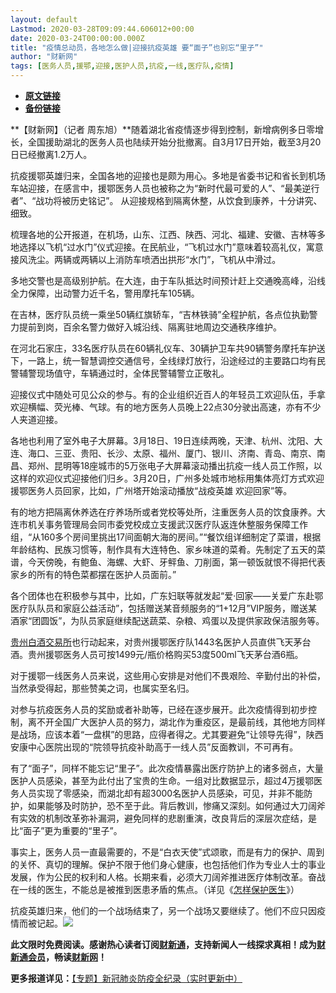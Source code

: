 ```yaml
---
layout: default
Lastmod: 2020-03-28T09:09:44.606012+00:00
date: 2020-03-24T00:00:00.000Z
title: "疫情总动员，各地怎么做|迎接抗疫英雄 要“面子”也别忘“里子”"
author: "财新网"
tags: [医务人员,援鄂,迎接,医护人员,抗疫,一线,医疗队,疫情]
---
```


* [**原文链接**](http://china.caixin.com/2020-03-24/101533029.html)
* [**备份链接**](http://archive.ph/OzHik)


**【财新网】（记者 周东旭）**随着湖北省疫情逐步得到控制，新增病例多日零增长，全国援助湖北的医务人员也陆续开始分批撤离。自3月17日开始，截至3月20日已经撤离1.2万人。

抗疫援鄂英雄归来，全国各地的迎接也是颇为用心。多地是省委书记和省长到机场车站迎接，在感言中，援鄂医务人员也被称之为“新时代最可爱的人”、“最美逆行者”、“战功将被历史铭记”。 从迎接规格到隔离休整，从饮食到康养，十分讲究、细致。

梳理各地的公开报道，在机场，山东、江西、陕西、河北、福建、安徽、吉林等多地选择以飞机“过水门”仪式迎接。在民航业，“飞机过水门”意味着较高礼仪，寓意接风洗尘。两辆或两辆以上消防车喷洒出拱形“水门”，飞机从中滑过。

多地交警也是高级别护航。在大连，由于车队抵达时间预计赶上交通晚高峰，沿线全力保障，出动警力近千名，警用摩托车105辆。

在吉林，医疗队员统一乘坐50辆红旗轿车，“吉林铁骑”全程护航，各点位执勤警力提前到岗，百余名警力做好入城沿线、隔离驻地周边交通秩序维护。

在河北石家庄，33名医疗队员在60辆礼仪车、30辆护卫车共90辆警务摩托车护送下，一路上，统一智慧调控交通信号，全线绿灯放行，沿途经过的主要路口均有民警辅警现场值守，车辆通过时，全体民警辅警立正敬礼。

迎接仪式中随处可见公众的参与。有的企业组织近百人的年轻员工欢迎队伍，手拿欢迎横幅、荧光棒、气球。有的地方医务人员晚上22点30分驶出高速，亦有不少人夹道迎接。

各地也利用了室外电子大屏幕。3月18日、19日连续两晚，天津、杭州、沈阳、大连、海口、三亚、贵阳、长沙、太原、福州、厦门、银川、济南、青岛、南京、南昌、郑州、昆明等18座城市的5万张电子大屏幕滚动播出抗疫一线人员工作照，以这样的欢迎仪式迎接他们归乡。3月20日，广州多处城市地标用集体亮灯方式欢迎援鄂医务人员回家，比如，广州塔开始滚动播放“战疫英雄 欢迎回家”等。

有的地方把隔离休养选在疗养场所或者党校等处所，注重医务人员的饮食康养。大连市机关事务管理局会同市委党校成立支援武汉医疗队返连休整服务保障工作组，“从160多个房间里挑出17间面朝大海的房间。”“餐饮组详细制定了菜谱，根据年龄结构、民族习惯等，制作具有大连特色、家乡味道的菜肴。先制定了五天的菜谱，今天傍晚，有鲍鱼、海螺、大虾、牙鲆鱼、刀削面，第一顿饭就恨不得把代表家乡的所有的特色菜都摆在医护人员面前。”

各个团体也在积极参与其中，比如，广东妇联等就发起“爱·回家——关爱广东赴鄂医疗队队员和家庭公益活动”，包括赠送某音频服务的“1+12月”VIP服务，赠送某酒家“团圆饭”，为队员家庭继续配送蔬菜、杂粮、鸡蛋以及提供家政保洁服务等。

[贵州白酒交易所](http://search.caixin.com/search/%E8%B4%B5%E5%B7%9E%E7%99%BD%E9%85%92%E4%BA%A4%E6%98%93%E6%89%80.html)也行动起来，对贵州援鄂医疗队1443名医护人员直供飞天茅台酒。贵州援鄂医务人员可按1499元/瓶价格购买53度500ml飞天茅台酒6瓶。

对于援鄂一线医务人员来说，这些用心安排是对他们不畏艰险、辛勤付出的补偿，当然承受得起，那些赞美之词，也属实至名归。

对参与抗疫医务人员的奖励或者补助等，已经在逐步展开。此次疫情得到初步控制，离不开全国广大医护人员的努力，湖北作为重疫区，是最前线，其他地方同样是战场，应该本着“一盘棋”的思路，应得者得之。尤其要避免“让领导先得”，陕西安康中心医院出现的“院领导抗疫补助高于一线人员”反面教训，不可再有。

有了“面子”，同样不能忘记“里子”。此次疫情暴露出医疗防护上的诸多弱点，大量医护人员感染，甚至为此付出了宝贵的生命。一组对比数据显示，超过4万援鄂医务人员实现了零感染，而湖北却有超3000名医护人员感染，可见，并非不能防护，如果能够及时防护，恐不至于此。背后教训，惨痛又深刻。如何通过大刀阔斧有实效的机制改革弥补漏洞，避免同样的悲剧重演，改良背后的深层次症结，是比“面子”更为重要的“里子”。

事实上，医务人员一直最需要的，不是“白衣天使”式颂歌，而是有力的保护、周到的关怀、真切的理解。保护不限于他们身心健康，也包括他们作为专业人士的事业发展，作为公民的权利和人格。长期来看，必须大刀阔斧推进医疗体制改革。奋战在一线的医生，不能总是被推到医患矛盾的焦点。（详见《[怎样保护医生](http://weekly.caixin.com/2020-02-07/101512549.html)》）

抗疫英雄归来，他们的一个战场结束了，另一个战场又要继续了。他们不应只因疫情而被记起。[![](/images/post/d02a42d9cb3dec9320e5f550278911c7.ico)](http://china.caixin.com/2020-03-24/101533029.html)

**此文限时免费阅读。感谢热心读者订阅[财新通](http://mall.caixin.com/mall/web/product/product.html?id=733&originReferrer=appfree&channelSource=appfree)，支持新闻人一线探求真相！成为[财新通会员](http://mall.caixin.com/mall/web/list/list.html?type=127&originReferrer=appfree&channelSource=appfree)，畅读[财新网](https://datayi.cn/1lnZaaidYRRn)！**

**更多报道详见：**[【专题】新冠肺炎防疫全纪录（实时更新中）](http://m.app.caixin.com/m_topic_detail/1473.html)

